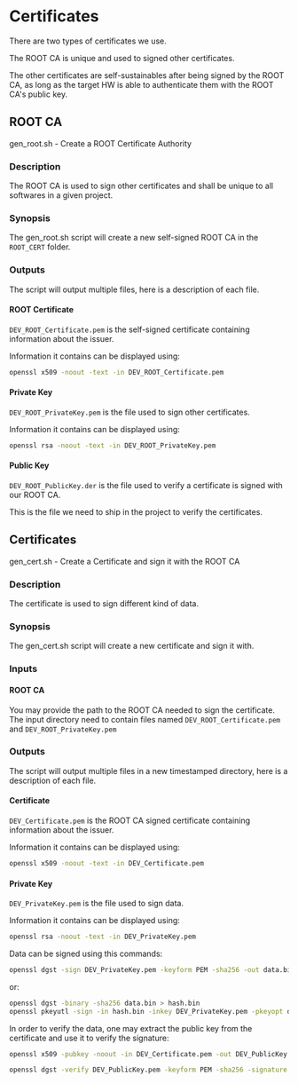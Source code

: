 # Certificates

There are two types of certificates we use.

The ROOT CA is unique and used to signed other certificates.

The other certificates are self-sustainables after being signed by the ROOT CA,
as long as the target HW is able to authenticate them with the ROOT CA's public
key.

## ROOT CA

gen_root.sh - Create a ROOT Certificate Authority

### Description

The ROOT CA is used to sign other certificates and shall be unique
to all softwares in a given project.

### Synopsis

The gen_root.sh script will create a new self-signed ROOT CA in
the `ROOT_CERT` folder.

### Outputs

The script will output multiple files, here is a description of
each file.

#### ROOT Certificate

`DEV_ROOT_Certificate.pem` is the self-signed certificate containing information
about the issuer.

Information it contains can be displayed using:

```bash
openssl x509 -noout -text -in DEV_ROOT_Certificate.pem
```

#### Private Key

`DEV_ROOT_PrivateKey.pem` is the file used to sign other certificates.

Information it contains can be displayed using:

```bash
openssl rsa -noout -text -in DEV_ROOT_PrivateKey.pem
```

#### Public Key

`DEV_ROOT_PublicKey.der` is the file used to verify a certificate is signed
with our ROOT CA.

This is the file we need to ship in the project to verify the certificates.

## Certificates

gen_cert.sh - Create a Certificate and sign it with the ROOT CA

### Description

The certificate is used to sign different kind of data.

### Synopsis

The gen_cert.sh script will create a new certificate and sign it with.

### Inputs

#### ROOT CA

You may provide the path to the ROOT CA needed to sign the certificate.
The input directory need to contain files named `DEV_ROOT_Certificate.pem`
and `DEV_ROOT_PrivateKey.pem`

### Outputs

The script will output multiple files in a new timestamped directory, here is a
description of each file.

#### Certificate

`DEV_Certificate.pem` is the ROOT CA signed certificate containing information
about the issuer.

Information it contains can be displayed using:

```bash
openssl x509 -noout -text -in DEV_Certificate.pem
```

#### Private Key

`DEV_PrivateKey.pem` is the file used to sign data.

Information it contains can be displayed using:

```bash
openssl rsa -noout -text -in DEV_PrivateKey.pem
```

Data can be signed using this commands:

```bash
openssl dgst -sign DEV_PrivateKey.pem -keyform PEM -sha256 -out data.bin.sign -binary data.bin
```

or:

```bash
openssl dgst -binary -sha256 data.bin > hash.bin
openssl pkeyutl -sign -in hash.bin -inkey DEV_PrivateKey.pem -pkeyopt digest:sha256 -keyform PEM -out data.bin.sign
```

In order to verify the data, one may extract the public key from the
certificate and use it to verify the signature:

```bash
openssl x509 -pubkey -noout -in DEV_Certificate.pem -out DEV_PublicKey.pem

openssl dgst -verify DEV_PublicKey.pem -keyform PEM -sha256 -signature data.bin.sign -binary data.bin
```
